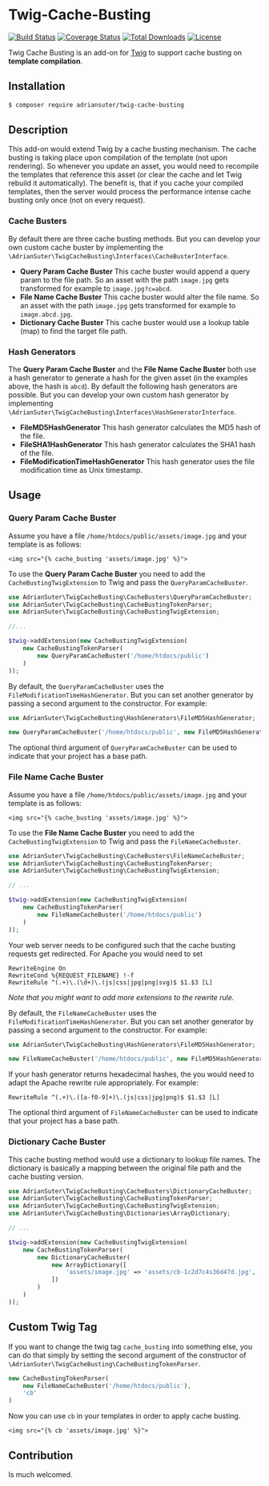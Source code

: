 # Twig-Cache-Busting

[![Build Status](https://travis-ci.org/adriansuter/Twig-Cache-Busting.svg?branch=master)](https://travis-ci.org/adriansuter/Twig-Cache-Busting)
[![Coverage Status](https://coveralls.io/repos/github/adriansuter/Twig-Cache-Busting/badge.svg?branch=master)](https://coveralls.io/github/adriansuter/Twig-Cache-Busting?branch=master)
[![Total Downloads](https://poser.pugx.org/adriansuter/twig-cache-busting/downloads)](https://packagist.org/packages/adriansuter/twig-cache-busting)
[![License](https://poser.pugx.org/adriansuter/twig-cache-busting/license)](https://packagist.org/packages/adriansuter/twig-cache-busting)

Twig Cache Busting is an add-on for [Twig](https://twig.symfony.com/) to support cache busting on **template compilation**.


## Installation

```bash
$ composer require adriansuter/twig-cache-busting
```


## Description

This add-on would extend Twig by a cache busting mechanism. The cache busting is taking
place upon compilation of the template (not upon rendering). So whenever you update an asset,
you would need to recompile the templates that reference this asset (or clear the cache and 
let Twig rebuild it automatically). The benefit is, that if you cache your compiled templates,
then the server would process the performance intense cache busting only once (not on every
request).

### Cache Busters

By default there are three cache busting methods. But you can develop your own custom cache buster by implementing 
the `\AdrianSuter\TwigCacheBusting\Interfaces\CacheBusterInterface`.

- **Query Param Cache Buster**
  This cache buster would append a query param to the file path. So an asset with the path `image.jpg` gets transformed for example to `image.jpg?c=abcd`.
- **File Name Cache Buster**
  This cache buster would alter the file name. So an asset with the path `image.jpg` gets transformed for example to `image.abcd.jpg`.
- **Dictionary Cache Buster**
  This cache buster would use a lookup table (map) to find the target file path.

### Hash Generators

The **Query Param Cache Buster** and the **File Name Cache Buster** both use a hash generator
to generate a hash for the given asset (in the examples above, the hash is `abcd`). By default 
the following hash generators are possible. But you can develop your own custom hash generator 
by implementing `\AdrianSuter\TwigCacheBusting\Interfaces\HashGeneratorInterface`.

- **FileMD5HashGenerator**
  This hash generator calculates the MD5 hash of the file.
- **FileSHA1HashGenerator**
  This hash generator calculates the SHA1 hash of the file.
- **FileModificationTimeHashGenerator**
  This hash generator uses the file modification time as Unix timestamp.


## Usage

### Query Param Cache Buster

Assume you have a file `/home/htdocs/public/assets/image.jpg` and your template is as follows:

```twig
<img src="{% cache_busting 'assets/image.jpg' %}">
```

To use the **Query Param Cache Buster** you need to add the `CacheBustingTwigExtension` to Twig
and pass the `QueryParamCacheBuster`.

```php
use AdrianSuter\TwigCacheBusting\CacheBusters\QueryParamCacheBuster;
use AdrianSuter\TwigCacheBusting\CacheBustingTokenParser;
use AdrianSuter\TwigCacheBusting\CacheBustingTwigExtension;

//...

$twig->addExtension(new CacheBustingTwigExtension(
    new CacheBustingTokenParser(
        new QueryParamCacheBuster('/home/htdocs/public')
	)
));
```

By default, the `QueryParamCacheBuster` uses the `FileModificationTimeHashGenerator`. But you can set another
generator by passing a second argument to the constructor. For example:

 ```php
use AdrianSuter\TwigCacheBusting\HashGenerators\FileMD5HashGenerator;

new QueryParamCacheBuster('/home/htdocs/public', new FileMD5HashGenerator())
```

The optional third argument of `QueryParamCacheBuster` can be used to indicate that your project has a base path.


### File Name Cache Buster

Assume you have a file `/home/htdocs/public/assets/image.jpg` and your template is as follows:

```twig
<img src="{% cache_busting 'assets/image.jpg' %}">
```

To use the **File Name Cache Buster** you need to add the `CacheBustingTwigExtension` to Twig
and pass the `FileNameCacheBuster`.

```php
use AdrianSuter\TwigCacheBusting\CacheBusters\FileNameCacheBuster;
use AdrianSuter\TwigCacheBusting\CacheBustingTokenParser;
use AdrianSuter\TwigCacheBusting\CacheBustingTwigExtension;

// ...

$twig->addExtension(new CacheBustingTwigExtension(
    new CacheBustingTokenParser(
        new FileNameCacheBuster('/home/htdocs/public')
    )
));
```

Your web server needs to be configured such that the cache busting requests get 
redirected. For Apache you would need to set
```apacheconfig
RewriteEngine On
RewriteCond %{REQUEST_FILENAME} !-f
RewriteRule ^(.+)\.(\d+)\.(js|css|jpg|png|svg)$ $1.$3 [L]
```

*Note that you might want to add more extensions to the rewrite rule.*

By default, the `FileNameCacheBuster` uses the `FileModificationTimeHashGenerator`. But you can set another
generator by passing a second argument to the constructor. For example:

 ```php
use AdrianSuter\TwigCacheBusting\HashGenerators\FileMD5HashGenerator;

new FileNameCacheBuster('/home/htdocs/public', new FileMD5HashGenerator())
```

If your hash generator returns hexadecimal hashes, the you would need to adapt the Apache 
rewrite rule appropriately. For example:

```apacheconfig
RewriteRule ^(.+)\.([a-f0-9]+)\.(js|css|jpg|png)$ $1.$3 [L]
```

The optional third argument of `FileNameCacheBuster` can be used to indicate that your project has a base path.


### Dictionary Cache Buster

This cache busting method would use a dictionary to lookup file names. The dictionary is
basically a mapping between the original file path and the cache busting version.

```php
use AdrianSuter\TwigCacheBusting\CacheBusters\DictionaryCacheBuster;
use AdrianSuter\TwigCacheBusting\CacheBustingTokenParser;
use AdrianSuter\TwigCacheBusting\CacheBustingTwigExtension;
use AdrianSuter\TwigCacheBusting\Dictionaries\ArrayDictionary;

// ...

$twig->addExtension(new CacheBustingTwigExtension(
	new CacheBustingTokenParser(
		new DictionaryCacheBuster(
			new ArrayDictionary([
				'assets/image.jpg' => 'assets/cb-1c2d7c4s36d47d.jpg',
			])
		)
	)
));
```


## Custom Twig Tag

If you want to change the twig tag `cache_busting` into something else, you can do that simply
by setting the second argument of the constructor of `\AdrianSuter\TwigCacheBusting\CacheBustingTokenParser`.

```php
new CacheBustingTokenParser(
    new FileNameCacheBuster('/home/htdocs/public'),
    'cb'
)
```

Now you can use `cb` in your templates in order to apply cache busting.
```twig
<img src="{% cb 'assets/image.jpg' %}">
```


## Contribution

Is much welcomed.

